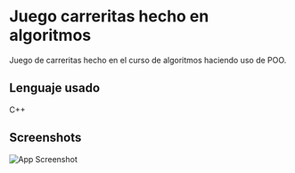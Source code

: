 # Juego carreritas hecho en algoritmos

Juego de carreritas hecho en el curso de algoritmos haciendo uso de POO.

## Lenguaje usado
C++

## Screenshots

![App Screenshot](https://drive.google.com/drive/my-drive)
